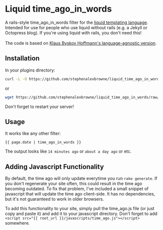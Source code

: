 Liquid time_ago_in_words
========================

A rails-style time_ago_in_words filter for the [liquid templating language](http://liquidmarkup.org/).
Intended for use for people who use liquid without rails (e.g. a Jekyll or Octopress blog).
If you're using liquid with rails, you don't need this!
<br/>
<br/>
The code is based on [Klaus Byskov Hoffmann's language-agnostic version](http://goo.gl/GUVDn).

## Installation

In your plugins directory:

```bash
curl -L -O https://github.com/stephenalexbrowne/liquid_time_ago_in_words/raw/master/time_ago_in_words.rb
```
or 
```bash
wget https://github.com/stephenalexbrowne/liquid_time_ago_in_words/raw/master/time_ago_in_words.rb
```
Don't forget to restart your server!

## Usage

It works like any other filter:

```liquid
{{ page.date | time_ago_in_words }}
```

The output looks like ```14 minutes ago``` or ```about a day ago``` or etc.

## Adding Javascript Functionality

By default, the time ago will only update everytime you run ```rake generate```. If you don't regenerate your site often,
this could result in the time ago becoming outdated. To fix that problem, I've included a small snippet of javascript that
will update the time ago client-side. It has no dependencies, but it's not guaranteed to work in older browsers.

To add this functionality to your site, simply pull the time_ago.js file (or just copy and paste it) and add it to
your javascript directory. Don't forget to add ```<script src="{{ root_url }}/javascripts/time_ago.js"></script>```
somewhere.
